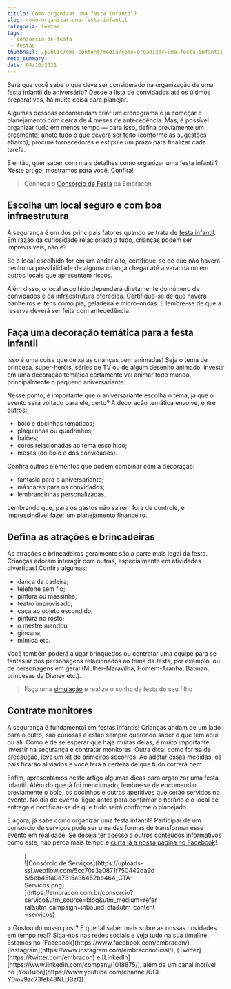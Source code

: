 ```yaml
---
titulo: Como organizar uma festa infantil?
slug: como-organizar-uma-festa-infantil
categoria: festas
tags:
 - consorcio-de-festa
 - festas
thumbnail: /public/cms-content/media/como-organizar-uma-festa-infantil.jpeg
meta_summary: 
date: 04/10/2021
---
```

Será que você sabe o que deve ser considerado na organização de uma festa infantil de aniversário? Desde a lista de convidados até os últimos preparativos, há muita coisa para planejar.

Algumas pessoas recomendam criar um cronograma e já começar o planejamento com cerca de 4 meses de antecedência. Mas, é possível organizar tudo em menos tempo — para isso, defina previamente um orçamento; anote tudo o que deverá ser feito (conforme as sugestões abaixo); procure fornecedores e estipule um prazo para finalizar cada tarefa.

E então, quer saber com mais detalhes como organizar uma festa infantil? Neste artigo, mostramos para você. Confira!

> Conheça o [Consórcio de Festa](https://www.embracon.com.br/blog/voce-conhece-o-consorcio-de-festas-embracon-veja-como-funciona) da Embracon

Escolha um local seguro e com boa infraestrutura
------------------------------------------------

A segurança é um dos principais fatores quando se trata de [festa infantil](https://www.embracon.com.br/blog/entenda-como-funciona-um-consorcio-para-festas). Em razão da curiosidade relacionada a tudo, crianças podem ser imprevisíveis, não é?

Se o local escolhido for em um andar alto, certifique-se de que não haverá nenhuma possibilidade de alguma criança chegar até a varanda ou em outros locais que apresentem riscos.

Além disso, o local escolhido dependerá diretamente do número de convidados e da infraestrutura oferecida. Certifique-se de que haverá banheiros e itens como pia, geladeira e micro-ondas. E lembre-se de que a reserva deverá ser feita com antecedência.

Faça uma decoração temática para a festa infantil
-------------------------------------------------

Isso é uma coisa que deixa as crianças bem animadas! Seja o tema de princesa, super-heróis, séries de TV ou de algum desenho animado, investir em uma decoração temática certamente vai animar todo mundo, principalmente o pequeno aniversariante.

Nesse ponto, é importante que o aniversariante escolha o tema, já que o evento será voltado para ele, certo? A decoração temática envolve, entre outros:

- bolo e docinhos temáticos;
- plaquinhas ou quadrinhos;
- balões;
- cores relacionadas ao tema escolhido;
- mesas (do bolo e dos convidados).

Confira outros elementos que podem combinar com a decoração:

- fantasia para o aniversariante;
- máscaras para os convidados;
- lembrancinhas personalizadas.

Lembrando que, para os gastos não saírem fora de controle, é imprescindível fazer um planejamento financeiro.

Defina as atrações e brincadeiras
---------------------------------

As atrações e brincadeiras geralmente são a parte mais legal da festa. Crianças adoram interagir com outras, especialmente em atividades divertidas! Confira algumas:

- dança da cadeira;
- telefone sem fio;
- pintura ou massinha;
- teatro improvisado;
- caça ao objeto escondido;
- pintura no rosto;
- o mestre mandou;
- gincana;
- mímica etc.

Você também poderá alugar brinquedos ou contratar uma equipe para se fantasiar dos personagens relacionados ao tema da festa, por exemplo, ou de personagens em geral (Mulher-Maravilha, Homem-Aranha, Batman, princesas da Disney etc.).

> Faça uma [simulação](https://www.embracon.com.br/consorcio) e realize o sonho da festa do seu filho

Contrate monitores
------------------

A segurança é fundamental em festas infantis! Crianças andam de um lado para o outro, são curiosas e estão sempre querendo saber o que tem aqui ou ali. Como é de se esperar que haja muitas delas, é muito importante investir na segurança e contratar monitores. Outra dica: como forma de precaução, leve um kit de primeiros socorros. Ao adotar essas medidas, os pais ficarão aliviados e você terá a certeza de que tudo correrá bem.

Enfim, apresentamos neste artigo algumas dicas para organizar uma festa infantil. Além do que já foi mencionado, lembre-se de encomendar previamente o bolo, os docinhos e outros aperitivos que serão servidos no evento. No dia do evento, ligue antes para confirmar o horário e o local de entrega e certificar-se de que tudo sairá conforme o planejado.

E agora, já sabe como organizar uma festa infantil? Participar de um consórcio de serviços pode ser uma das formas de transformar esse evento em realidade. Se deseja ter acesso a outros conteúdos informativos como este, não perca mais tempo e [curta já a nossa página no Facebook](https://www.facebook.com/embracon/)!

<figure class="w-richtext-figure-type-image w-richtext-align-center" style="max-width:310px">[<div>![Consórcio de Serviços](https://uploads-ssl.webflow.com/5cc70a3a0871f750442da9d5/5eb45fa0d7815a36452bb464_CTA-Servicos.png)</div>](https://embracon.com.br/consorcio?servico&utm_source=blog&utm_medium=referral&utm_campaign=inbound_cta&utm_content=servicos)</figure>> Gostou do nosso post? E que tal saber mais sobre as nossas novidades em tempo real? Siga-nos nas redes sociais e veja tudo na sua timeline. Estamos no [Facebook](https://www.facebook.com/embracon/), [Instagram](https://www.instagram.com/embraconoficial/), [Twitter](https://twitter.com/embracon) e [LinkedIn](https://www.linkedin.com/company/1018875/), além de um canal incrível no [YouTube](https://www.youtube.com/channel/UCL-Y0mv9zc73Iek48NLUBzQ).
